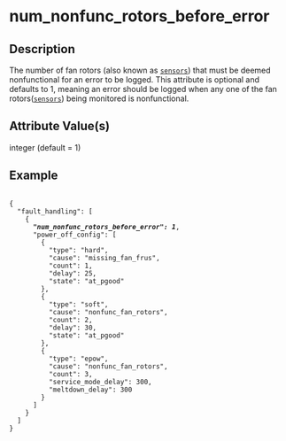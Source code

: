 # num_nonfunc_rotors_before_error

## Description
The number of fan rotors (also known as [`sensors`](sensors.md)) that must be deemed nonfunctional for an error to be logged. This attribute is optional and defaults to 1, meaning an error should be logged when any one of the fan rotors([`sensors`](sensors.md)) being monitored is nonfunctional.

## Attribute Value(s)
integer (default = 1)

## Example
<pre><code>
{
  "fault_handling": [
    {
      <b><i>"num_nonfunc_rotors_before_error": 1</i></b>,
      "power_off_config": [
        {
          "type": "hard",
          "cause": "missing_fan_frus",
          "count": 1,
          "delay": 25,
          "state": "at_pgood"
        },
        {
          "type": "soft",
          "cause": "nonfunc_fan_rotors",
          "count": 2,
          "delay": 30,
          "state": "at_pgood"
        },
        {
          "type": "epow",
          "cause": "nonfunc_fan_rotors",
          "count": 3,
          "service_mode_delay": 300,
          "meltdown_delay": 300
        }
      ]
    }
  ]
}
</code></pre>
